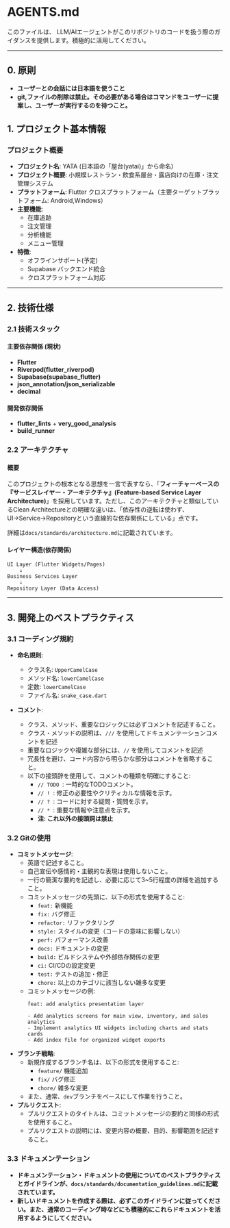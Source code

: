 # AGENTS.md

このファイルは、 LLM/AIエージェントがこのリポジトリのコードを扱う際のガイダンスを提供します。積極的に活用してください。

---

## 0. 原則

- **ユーザーとの会話には日本語を使うこと**
- **git,ファイルの削除は禁止。その必要がある場合はコマンドをユーザーに提案し、ユーザーが実行するのを待つこと。**

## 1. プロジェクト基本情報

### プロジェクト概要

- **プロジェクト名**: YATA (日本語の「屋台(yatai)」から命名)
- **プロジェクト概要**: 小規模レストラン・飲食系屋台・露店向けの在庫・注文管理システム
- **プラットフォーム**: Flutter クロスプラットフォーム（主要ターゲットプラットフォーム: Android,Windows）
- **主要機能**:
  - 在庫追跡
  - 注文管理
  - 分析機能
  - メニュー管理
- **特徴**:
  - オフラインサポート(予定)
  - Supabase バックエンド統合
  - クロスプラットフォーム対応

---

## 2. 技術仕様

### 2.1 技術スタック

#### 主要依存関係 (現状)

- **Flutter**
- **Riverpod(flutter_riverpod)**
- **Supabase(supabase_flutter)**
- **json_annotation/json_serializable**
- **decimal**

#### 開発依存関係

- **flutter_lints** + **very_good_analysis**
- **build_runner**

### 2.2 アーキテクチャ

#### 概要

このプロジェクトの根本となる思想を一言で表すなら、「**フィーチャーベースの『サービスレイヤー・アーキテクチャ』(Feature-based Service Layer Architecture)**」を採用しています。ただし、このアーキテクチャと類似しているClean Architectureとの明確な違いは、「依存性の逆転は使わず、UI→Service→Repositoryという直線的な依存関係にしている」点です。

詳細は`docs/standards/architecture.md`に記載されています。

#### レイヤー構造(依存関係)

```text
UI Layer (Flutter Widgets/Pages)
    ↓
Business Services Layer  
    ↓
Repository Layer (Data Access)
```

---

## 3. 開発上のベストプラクティス

### 3.1 コーディング規約

- **命名規則**:
  - クラス名: `UpperCamelCase`
  - メソッド名: `lowerCamelCase`
  - 定数: `lowerCamelCase`
  - ファイル名: `snake_case.dart`

- **コメント**:
  - クラス、メソッド、重要なロジックには必ずコメントを記述すること。
  - クラス・メソッドの説明は、`///` を使用してドキュメンテーションコメントを記述
  - 重要なロジックや複雑な部分には、`//` を使用してコメントを記述
  - 冗長性を避け、コード内容から明らかな部分はコメントを省略すること。
  - 以下の接頭辞を使用して、コメントの種類を明確にすること:
    - `// TODO `: 一時的なTODOコメント。
    - `// ! `: 修正の必要性やクリティカルな情報を示す。
    - `// ? `: コードに対する疑問・質問を示す。
    - `// * `: 重要な情報や注意点を示す。
    - **注: これ以外の接頭詞は禁止**

### 3.2 Gitの使用
  - **コミットメッセージ**:
    - 英語で記述すること。
    - 自己宣伝や感情的・主観的な表現は使用しないこと。
    - 一行の簡潔な要約を記述し、必要に応じて3~5行程度の詳細を追加すること。
    - コミットメッセージの先頭に、以下の形式を使用すること:
      - `feat:` 新機能
      - `fix:` バグ修正
      - `refactor:` リファクタリング
      - `style:` スタイルの変更（コードの意味に影響しない）
      - `perf:` パフォーマンス改善
      - `docs:` ドキュメントの変更
      - `build:` ビルドシステムや外部依存関係の変更
      - `ci:` CI/CDの設定変更
      - `test:` テストの追加・修正
      - `chore:` 以上のカテゴリに該当しない雑多な変更
    - コミットメッセージの例:
      ```
      feat: add analytics presentation layer

      - Add analytics screens for main view, inventory, and sales analytics
      - Implement analytics UI widgets including charts and stats cards
      - Add index file for organized widget exports
      ```
  - **ブランチ戦略**:
    - 新規作成するブランチ名は、以下の形式を使用すること:
      - `feature/` 機能追加
      - `fix/` バグ修正
      - `chore/` 雑多な変更
    - また、通常、`dev`ブランチをベースにして作業を行うこと。
  - **プルリクエスト**:
    - プルリクエストのタイトルは、コミットメッセージの要約と同様の形式を使用すること。
    - プルリクエストの説明には、変更内容の概要、目的、影響範囲を記述すること。

### 3.3 ドキュメンテーション
  - **ドキュメンテーション・ドキュメントの使用についてのベストプラクティスとガイドラインが、`docs/standards/documentation_guidelines.md`に記載されています。**
  - **新しいドキュメントを作成する際は、必ずこのガイドラインに従ってください。また、通常のコーディング時などにも積極的にこれらドキュメントを活用するようにしてください。**
